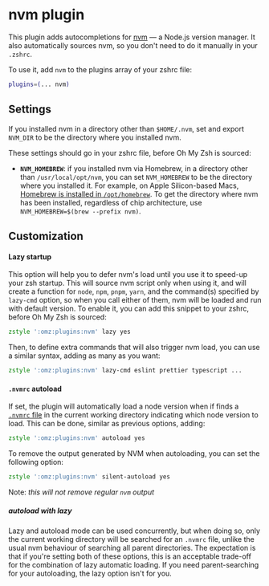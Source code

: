 # nvm plugin

This plugin adds autocompletions for [nvm](https://github.com/nvm-sh/nvm) — a Node.js version manager. It also
automatically sources nvm, so you don't need to do it manually in your `.zshrc`.

To use it, add `nvm` to the plugins array of your zshrc file:

```zsh
plugins=(... nvm)
```

## Settings

If you installed nvm in a directory other than `$HOME/.nvm`, set and export `NVM_DIR` to be the directory
where you installed nvm.

These settings should go in your zshrc file, before Oh My Zsh is sourced:

- **`NVM_HOMEBREW`**: if you installed nvm via Homebrew, in a directory other than `/usr/local/opt/nvm`, you
  can set `NVM_HOMEBREW` to be the directory where you installed it. For example, on Apple Silicon-based Macs,
  [Homebrew is installed in `/opt/homebrew`](https://docs.brew.sh/Installation). To get the directory where
  nvm has been installed, regardless of chip architecture, use `NVM_HOMEBREW=$(brew --prefix nvm)`.

## Customization

#### Lazy startup

This option will help you to defer nvm's load until you use it to speed-up your zsh startup. This will source
nvm script only when using it, and will create a function for `node`, `npm`, `pnpm`, `yarn`, and the
command(s) specified by `lazy-cmd` option, so when you call either of them, nvm will be loaded and run with
default version. To enable it, you can add this snippet to your zshrc, before Oh My Zsh is sourced:

```zsh
zstyle ':omz:plugins:nvm' lazy yes
```

Then, to define extra commands that will also trigger nvm load, you can use a similar syntax, adding as many
as you want:

```zsh
zstyle ':omz:plugins:nvm' lazy-cmd eslint prettier typescript ...
```

#### `.nvmrc` autoload

If set, the plugin will automatically load a node version when if finds a
[`.nvmrc` file](https://github.com/nvm-sh/nvm#nvmrc) in the current working directory indicating which node
version to load. This can be done, similar as previous options, adding:

```zsh
zstyle ':omz:plugins:nvm' autoload yes
```

To remove the output generated by NVM when autoloading, you can set the following option:

```zsh
zstyle ':omz:plugins:nvm' silent-autoload yes
```

Note: _this will not remove regular `nvm` output_

##### autoload with lazy

Lazy and autoload mode can be used concurrently, but when doing so, only the current working directory will
be searched for an `.nvmrc` file, unlike the usual nvm behaviour of searching all parent directories.
The expectation is that if you're setting both of these options, this is an acceptable trade-off for the
combination of lazy automatic loading.  If you need parent-searching for your autoloading, the lazy option
isn't for you.
